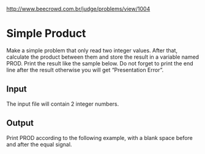 http://www.beecrowd.com.br/judge/problems/view/1004

# Simple Product

Make a simple problem that only read two integer values.
After that, calculate the product between them and store
the result in a variable named PROD. Print the result
like the sample below. Do not forget to print the end
line after the result otherwise you will get “Presentation Error”.

## Input

The input file will contain 2 integer numbers.

## Output

Print PROD according to the following example, with a blank space before
and after the equal signal.
